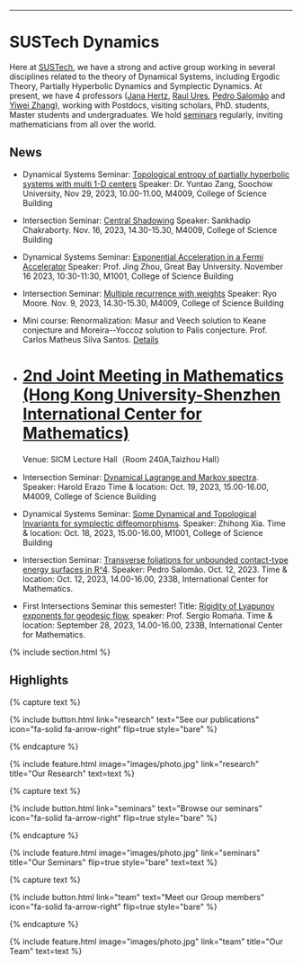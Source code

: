 ---

# SUSTech Dynamics

Here at [SUSTech](https://www.sustech.edu.cn/), we have a strong and active group working in several disciplines related to the theory of Dynamical Systems, including Ergodic Theory, Partially Hyperbolic Dynamics and Symplectic Dynamics. At present, we have 4 professors ([Jana Hertz](https://dynsustech.github.io/members/Jana-Hertz.html), [Raul Ures](https://dynsustech.github.io/members/Raul-Ures.html), [Pedro Salomão](https://dynsustech.github.io/members/Pedro-Salomao.html) and [Yiwei Zhang](https://dynsustech.github.io/members/Raul-Ures.html)), working with Postdocs, visiting scholars, PhD. students, Master students and undergraduates. We hold [seminars](https://dynsustech.github.io/seminars/) regularly, inviting mathematicians from all over the world.

## News

- Dynamical Systems Seminar: [Topological entropy of partially hyperbolic systems with multi 1-D centers](https://dynsustech.github.io/seminars/20231129/) Speaker: Dr. Yuntao Zang, Soochow University, Nov 29, 2023, 10.00-11.00, M4009, College of Science Building

- Intersection Seminar: [Central Shadowing](https://dynsustech.github.io/seminars/20231116-2/) Speaker: Sankhadip Chakraborty. Nov. 16, 2023, 14.30-15.30, M4009, College of Science Building


- Dynamical Systems Seminar: [Exponential Acceleration in a Fermi Accelerator](https://dynsustech.github.io/seminars/20231116-1/) Speaker: Prof. Jing Zhou, Great Bay University. November 16 2023, 10:30-11:30, M1001, College of Science Building

- Intersection Seminar: [Multiple recurrence with weights](https://dynsustech.github.io/seminars/20231109/) Speaker: Ryo Moore. Nov. 9, 2023, 14.30-15.30, M4009, College of Science Building

- Mini course: Renormalization: Masur and Veech solution to Keane conjecture and Moreira--Yoccoz solution to Palis conjecture. Prof. Carlos Matheus Silva Santos. [Details](https://dynsustech.github.io/minicourse/renormalization)


- # [2nd Joint Meeting in Mathematics (Hong Kong University-Shenzhen International Center for Mathematics)](https://dynsustech.github.io/seminars/2ndjointmeeting/)
  Venue: SICM Lecture Hall（Room 240A,Taizhou Hall）

- Intersection Seminar: [Dynamical Lagrange and Markov spectra](https://dynsustech.github.io/seminars/20231019/). Speaker: Harold Erazo
Time & location: Oct. 19, 2023, 15.00-16.00, M4009, College of Science Building

- Dynamical Systems Seminar: [Some Dynamical and Topological Invariants for symplectic diffeomorphisms](https://dynsustech.github.io/seminars/20231018/). Speaker: Zhihong Xia. Time & location: Oct. 18, 2023, 15.00-16.00, M1001, College of Science Building

- Intersection Seminar: [Transverse foliations for unbounded contact-type energy surfaces in R^4](https://dynsustech.github.io/seminars/20231012/). Speaker: Pedro Salomão. Oct. 12, 2023. Time & location: Oct. 12, 2023, 14.00-16.00, 233B, International Center for Mathematics.
  
- First Intersections Seminar this semester! Title: [Rigidity of Lyapunov exponents for geodesic flow](https://dynsustech.github.io/seminars/20230928/), speaker: Prof. Sergio Romaña. Time & location: September 28, 2023, 14.00-16.00, 233B, International Center for Mathematics.


{% include section.html %}

## Highlights

{% capture text %}


{%
  include button.html
  link="research"
  text="See our publications"
  icon="fa-solid fa-arrow-right"
  flip=true
  style="bare"
%}

{% endcapture %}

{%
  include feature.html
  image="images/photo.jpg"
  link="research"
  title="Our Research"
  text=text
%}

{% capture text %}



{%
  include button.html
  link="seminars"
  text="Browse our seminars"
  icon="fa-solid fa-arrow-right"
  flip=true
  style="bare"
%}

{% endcapture %}

{%
  include feature.html
  image="images/photo.jpg"
  link="seminars"
  title="Our Seminars"
  flip=true
  style="bare"
  text=text
%}

{% capture text %}


{%
  include button.html
  link="team"
  text="Meet our Group members"
  icon="fa-solid fa-arrow-right"
  flip=true
  style="bare"
%}

{% endcapture %}

{%
  include feature.html
  image="images/photo.jpg"
  link="team"
  title="Our Team"
  text=text
%}
